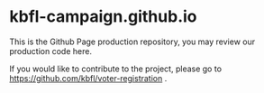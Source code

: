 # kbfl-campaign.github.io

This is the Github Page production repository, you may review our production code here.

If you would like to contribute to the project, please go to https://github.com/kbfl/voter-registration .
